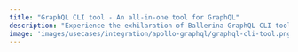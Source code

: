 ```yaml
---
title: "GraphQL CLI tool - An all-in-one tool for GraphQL"
description: "Experience the exhilaration of Ballerina GraphQL CLI tool. Effortlessly generate custom GraphQL clients from schemas, accessing endpoints with ease. Seamlessly generate and share Ballerina GraphQL service schemas, facilitating collaboration and empowering efficient development workflows."
image: 'images/usecases/integration/apollo-graphql/graphql-cli-tool.png'
---
```



